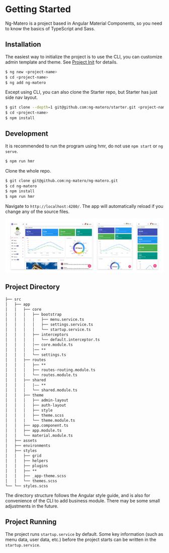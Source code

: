# Getting Started

Ng-Matero is a project based in Angular Material Components, so you need to know the basics of TypeScript and Sass.

## Installation

The easiest way to initialize the project is to use the CLI, you can customize admin template and theme. See [Project Init](schematics/project-init.md) for details.

```bash
$ ng new <project-name>
$ cd <project-name>
$ ng add ng-matero
```

Except using CLI, you can also clone the Starter repo, but Starter has just side nav layout.

```bash
$ git clone --depth=1 git@github.com:ng-matero/starter.git <project-name>
$ cd <project-name>
$ npm install
```

## Development

It is recommended to run the program using hmr, do not use `npm start` or `ng serve`.

```bash
$ npm run hmr
```

Clone the whole repo.

```bash
$ git clone git@github.com:ng-matero/ng-matero.git
$ cd ng-matero
$ npm install
$ npm run hmr
```

Navigate to `http://localhost:4200/`. The app will automatically reload if you change any of the source files.

![](.gitbook/assets/screenshot.jpg)

## Project Directory

```text
├── src
│   ├── app
│   │   ├── core                               
│   │   │   ├── bootstrap                        
│   │   │   │   ├── menu.service.ts             
│   │   │   │   ├── settings.service.ts         
│   │   │   │   └── startup.service.ts  
│   │   │   ├── interceptors                    
│   │   │   │   └── default.interceptor.ts        
│   │   │   │── core.module.ts                  
│   │   │   │── **
│   │   │   └── settings.ts                     
│   │   ├── routes                              
│   │   │   ├── **
│   │   │   ├── routes-routing.module.ts        
│   │   │   └── routes.module.ts                
│   │   ├── shared                              
│   │   │   |—— **
│   │   │   └── shared.module.ts                
│   │   ├── theme                               
│   │   │   ├── admin-layout                    
│   │   │   ├── auth-layout                     
│   │   │   ├── style                           
│   │   │   ├── theme.scss              
│   │   |   └── theme.module.ts                 
│   │   ├── app.component.ts                    
│   │   ├── app.module.ts                       
│   │   └── material.module.ts                  
│   ├── assets                                  
│   ├── environments                            
│   ├── styles                                 
│   │   ├── grid                                
│   │   ├── helpers                             
│   │   ├── plugins                             
│   │   ├── **
│   │   ├── _app-theme.scss
│   │   └── themes.scss                         
└── └── styles.scss                              
```

The directory structure follows the Angular style guide, and is also for convenience of the CLI to add business module. There may be some small adjustments in the future.

## Project Running

The project runs `startup.service` by default. Some key information \(such as menu data, user data, etc.\) before the project starts can be written in the `startup.service`.

